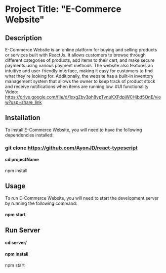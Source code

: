 # Project Title: "E-Commerce Website"

## Description
E-Commerce Website is an online platform for buying and selling products or services built with ReactJs. It allows customers to browse through different categories of products, add items to their cart, and make secure payments using various payment methods. The website also features an intuitive and user-friendly interface, making it easy for customers to find what they're looking for. Additionally, the website has a built-in inventory management system that allows the owner to keep track of product stock and receive notifications when items are running low.
#UI functionality Video: https://drive.google.com/file/d/1xxgZbv3ph8vpTvnuKXFdpjW0Hjbd5OnE/view?usp=share_link

## Installation
To install E-Commerce Website, you will need to have the following dependencies installed:

### git clone https://github.com/AyonJD/react-typescript
#### cd projectName
npm install

## Usage
To run E-Commerce Website, you will need to start the development server by running the following command:

#### npm start


## Run Server
#### cd server/
#### npm install
npm start
